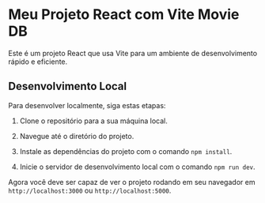 # Meu Projeto React com Vite Movie DB

Este é um projeto React que usa Vite para um ambiente de desenvolvimento rápido e eficiente.

## Desenvolvimento Local

Para desenvolver localmente, siga estas etapas:

1. Clone o repositório para a sua máquina local.

2. Navegue até o diretório do projeto.

3. Instale as dependências do projeto com o comando `npm install`.

4. Inicie o servidor de desenvolvimento local com o comando `npm run dev`.

Agora você deve ser capaz de ver o projeto rodando em seu navegador em `http://localhost:3000` ou `http://localhost:5000`.

